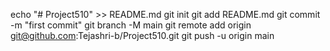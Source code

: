 echo "# Project510" >> README.md
git init
git add README.md
git commit -m "first commit"
git branch -M main
git remote add origin git@github.com:Tejashri-b/Project510.git
git push -u origin main
